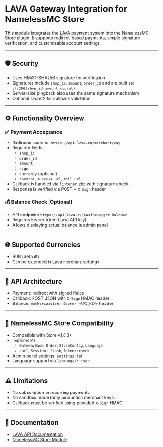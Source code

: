 # LAVA Gateway Integration for NamelessMC Store

This module integrates the [LAVA](https://lava.ru) payment system into the NamelessMC Store plugin. It supports redirect-based payments, simple signature verification, and customizable account settings.

---

## 🛡️ Security

- Uses HMAC-SHA256 signature for verification
- Signatures include `shop_id`, `amount`, `order_id` and are built as:
  `sha256(shop_id:amount:secret)`
- Server-side pingback also uses the same signature mechanism
- Optional secret2 for callback validation

---

## ⚙️ Functionality Overview

### ✅ Payment Acceptance

- Redirects users to: `https://api.lava.ru/merchant/pay`
- Required fields:
    - `shop_id`
    - `order_id`
    - `amount`
    - `sign`
    - `currency` (optional)
    - `comment`, `success_url`, `fail_url`
- Callback is handled via `listener.php` with signature check
- Response is verified via POST + `X-Sign` header

### 💰 Balance Check (Optional)

- API endpoint: `https://api.lava.ru/business/get-balance`
- Requires Bearer token (Lava API key)
- Allows displaying actual balance in admin panel

---

## 🌐 Supported Currencies

- RUB (default)
- Can be extended in Lava merchant settings

---

## 🧱 API Architecture

- Payment: redirect with signed fields
- Callback: POST JSON with `X-Sign` HMAC header
- Balance: `Authorization: Bearer <API_KEY>` header

---

## 🧩 NamelessMC Store Compatibility

- Compatible with Store v1.8.3+
- Implements:
    - `GatewayBase`, `Order`, `StoreConfig`, `Language`
    - `curl`, `Session::flash`, `Token::check`
- Admin panel settings: `settings.tpl`
- Language support via `language/*.json`

---

## ⚠️ Limitations

- No subscription or recurring payments
- No sandbox mode (only production merchant keys)
- Callback must be verified using provided `X-Sign` HMAC

---

## 🔗 Documentation

- [LAVA API Documentation](https://dev.lava.ru/)
- [NamelessMC Store Module](https://github.com/partydragen/Nameless-Store)

